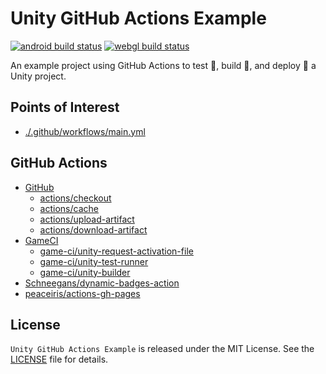 # Unity GitHub Actions Example

[![android build status][android-build-img]][build-url]
[![webgl build status][webgl-build-img]][build-url]

An example project using GitHub Actions to test :test_tube:, build :hammer:, and deploy :rocket: a Unity project.

## Points of Interest

* [./.github/workflows/main.yml](./.github/workflows/main.yml)

## GitHub Actions

* [GitHub](https://github.com/actions)
    * [actions/checkout](https://github.com/marketplace/actions/checkout)
    * [actions/cache](https://github.com/marketplace/actions/cache)
    * [actions/upload-artifact](https://github.com/marketplace/actions/upload-a-build-artifact)
    * [actions/download-artifact](https://github.com/marketplace/actions/download-a-build-artifact)
* [GameCI](https://game.ci)
    * [game-ci/unity-request-activation-file](https://github.com/marketplace/actions/unity-request-activation-file)
    * [game-ci/unity-test-runner](https://github.com/marketplace/actions/unity-test-runner)
    * [game-ci/unity-builder](https://github.com/marketplace/actions/unity-builder)
* [Schneegans/dynamic-badges-action](https://github.com/marketplace/actions/dynamic-badges)
* [peaceiris/actions-gh-pages](https://github.com/marketplace/actions/github-pages-action)

## License

`Unity GitHub Actions Example` is released under the MIT License. See the [LICENSE](LICENSE) file for details.

<!-- badges -->
<!-- prettier-ignore-start -->

[android-build-img]: https://img.shields.io/endpoint?url=https://gist.githubusercontent.com/elmernocon/a15935f473b89c4c09fb87205fa90362/raw/89056f4e45793273bafee2127cd4ee201473c802/Android.json
[webgl-build-img]: https://img.shields.io/endpoint?url=https://gist.githubusercontent.com/elmernocon/a15935f473b89c4c09fb87205fa90362/raw/89056f4e45793273bafee2127cd4ee201473c802/WebGL.json
[build-url]: https://github.com/elmernocon/unity-gha-example/actions/workflows/main.yml

<!-- prettier-ignore-end -->
